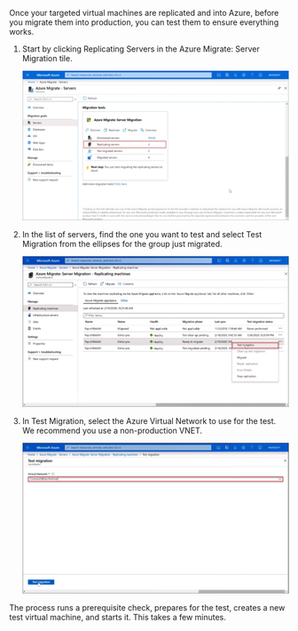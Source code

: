 Once your targeted virtual machines are replicated and into Azure, before you migrate them into production, you can test them to ensure everything works. 
1.	Start by clicking Replicating Servers in the Azure Migrate: Server Migration tile. 

    ![Replicating servers](../media/replicating-servers.png)

2.	In the list of servers, find the one you want to test and select Test Migration from the ellipses for the group just migrated. 

    ![Test migration](../media/test-migration.png)

3.	In Test Migration, select the Azure Virtual Network to use for the test. We recommend you use a non-production VNET.

    ![Select virtual network](../media/select-virtual-network.png)
 
The process runs a prerequisite check, prepares for the test, creates a new test virtual machine, and starts it. This takes a few minutes.

